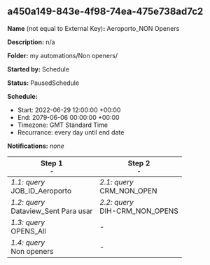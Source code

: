 ## a450a149-843e-4f98-74ea-475e738ad7c2

**Name** (not equal to External Key)**:** Aeroporto_NON Openers

**Description:** n/a

**Folder:** my automations/Non openers/

**Started by:** Schedule

**Status:** PausedSchedule

**Schedule:**

* Start: 2022-06-29 12:00:00 +00:00
* End: 2079-06-06 00:00:00 +00:00
* Timezone: GMT Standard Time
* Recurrance: every day until end date

**Notifications:** _none_


| Step 1<br>_<small>-</small>_ | Step 2<br>_<small>-</small>_ |
| --- | --- |
| _1.1: query_<br>JOB_ID_Aeroporto | _2.1: query_<br>CRM_NON_OPEN |
| _1.2: query_<br>Dataview_Sent Para usar | _2.2: query_<br>DIH-CRM_NON_OPENS |
| _1.3: query_<br>OPENS_All | - |
| _1.4: query_<br>Non openers | - |
